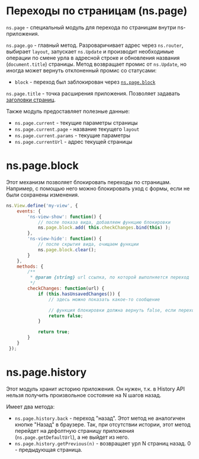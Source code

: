 # Переходы по страницам (ns.page)

`ns.page` - специальный модуль для перехода по страницам внутри ns-приложения.

`ns.page.go` - главный метод. Разроваричивает адрес через `ns.router`, выбирает `layout`, запускает `ns.Update` и
производит необходимые операции по смене урла в адресной строке и обновления названия (`document.title`) страницы.
Метод возвращает промис от `ns.Update`, но иногда может вернуть отклоненный промис со статусами:
 - `block` - переход был заблокирован через [`ns.page.block`](#nspageblock)

`ns.page.title` - точка расширения приложения. Позволяет задавать [заголовки страниц](./ns.init.md#Заголовок-страницы).

Также модуль предоставляет полезные данные:
 - `ns.page.current` - текущие параметры страницы
  - `ns.page.current.page` - название текущего `layout`
  - `ns.page.current.params` - текущие параметры
 - `ns.page.currentUrl` - адрес текущей страницы


# ns.page.block

Этот механизм позволяет блокировать переходы по страницам.
Например, с помощью него можно блокировать уход с формы, если не были сохранены изменения.

```js
ns.View.define('my-view', {
    events: {
        'ns-view-show': function() {
            // после показа вида, добавляем функцию блокировки
            ns.page.block.add( this.checkChanges.bind(this) );
        },
        'ns-view-hide': function() {
            // после скрытия вида, очищаем функции
            ns.page.block.clear();
        }
    },
    methods: {
        /**
         * @param {string} url ссылка, по которой выполняется переход
         */
        checkChanges: function(url) {
            if (this.hasUnsavedChanges()) {
                // здесь можно показать какое-то сообщение

                // функция блокировки должна вернуть false, если переход нельзя осуществить
                return false;
            }

            return true;
        }
    }
 });
```

# ns.page.history

Этот модуль хранит историю приложения.
Он нужен, т.к. в History API нельзя получить произвольное состояние на N шагов назад.

Имеет два метода:
 - `ns.page.history.back` - переход "назад". Этот метод не аналогичен кнопке "Назад" в браузере. Так, при отсутствии истории, этот метод перейдет на дефолтную страницу приложения (`ns.page.getDefaultUrl`), а не выйдет из него.
 - `ns.page.history.getPrevious(n)` - возвращает урл N страниц назад. 0 - предыдующая страница.
